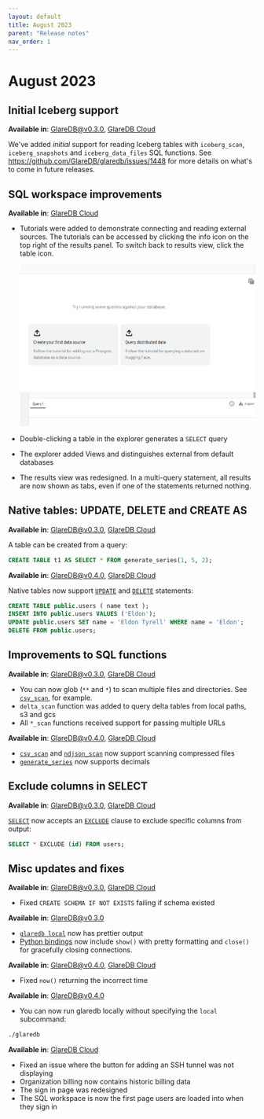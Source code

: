 ```yaml
---
layout: default
title: August 2023
parent: "Release notes"
nav_order: 1
---
```


# August 2023

## Initial Iceberg support

**Available in**: [GlareDB@v0.3.0], [GlareDB Cloud]

We've added _initial_ support for reading Iceberg tables with `iceberg_scan`,
`iceberg_snapshots` and `iceberg_data_files` SQL functions. See
<https://github.com/GlareDB/glaredb/issues/1448> for more details on what's to
come in future releases.

## SQL workspace improvements

**Available in**: [GlareDB Cloud]

- Tutorials were added to demonstrate connecting and reading external sources.
  The tutorials can be accessed by clicking the info icon on the top right of
  the results panel. To switch back to results view, click the table icon.

  ![tutorials]
  ![tutorial-toggle]

- Double-clicking a table in the explorer generates a `SELECT` query
- The explorer added Views and distinguishes external from default databases
- The results view was redesigned. In a multi-query statement, all results are
  now shown as tabs, even if one of the statements returned nothing.

## Native tables: UPDATE, DELETE and CREATE AS

**Available in**: [GlareDB@v0.3.0], [GlareDB Cloud]

A table can be created from a query:

```sql
CREATE TABLE t1 AS SELECT * FROM generate_series(1, 5, 2);
```

**Available in**: [GlareDB@v0.4.0], [GlareDB Cloud]

Native tables now support [`UPDATE`] and [`DELETE`] statements:

```sql
CREATE TABLE public.users ( name text );
INSERT INTO public.users VALUES ('Eldon');
UPDATE public.users SET name = 'Eldon Tyrell' WHERE name = 'Eldon';
DELETE FROM public.users;
```

## Improvements to SQL functions

**Available in**: [GlareDB@v0.3.0], [GlareDB Cloud]

- You can now glob (`**` and `*`) to scan multiple files and directories. See
  [`csv_scan`], for example.
- `delta_scan` function was added to query delta tables from local paths, s3
  and gcs
- All `*_scan` functions received support for passing multiple URLs

**Available in**: [GlareDB@v0.4.0], [GlareDB Cloud]

- [`csv_scan`] and [`ndjson_scan`] now support scanning compressed files
- [`generate_series`] now supports decimals

## Exclude columns in SELECT

**Available in**: [GlareDB@v0.3.0], [GlareDB Cloud]

[`SELECT`] now accepts an [`EXCLUDE`] clause to exclude specific columns
from output:

```sql
SELECT * EXCLUDE (id) FROM users;
```

## Misc updates and fixes

**Available in**: [GlareDB@v0.3.0], [GlareDB Cloud]

- Fixed `CREATE SCHEMA IF NOT EXISTS` failing if schema existed

**Available in**: [GlareDB@v0.3.0]

- [`glaredb local`] now has prettier output
- [Python bindings] now include `show()` with pretty formatting and `close()`
  for gracefully closing connections.

**Available in**: [GlareDB@v0.4.0], [GlareDB Cloud]

- Fixed `now()` returning the incorrect time

**Available in**: [GlareDB@v0.4.0]

- You can now run glaredb locally without specifying the `local` subcommand:

```sh
./glaredb
```

**Available in**: [GlareDB Cloud]

- Fixed an issue where the button for adding an SSH tunnel was not displaying
- Organization billing now contains historic billing data
- The sign in page was redesigned
- The SQL workspace is now the first page users are loaded into when they sign
  in

[GlareDB@v0.4.0]: https://github.com/GlareDB/glaredb/releases/tag/v0.4.0
[GlareDB@v0.3.0]: https://github.com/GlareDB/glaredb/releases/tag/v0.3.0
[GlareDB Cloud]: https://console.glaredb.com/
[tutorials]: /assets/images/release-notes/2023-august/tutorials.png
[tutorial-toggle]: /assets/images/release-notes/2023-august/tutorial-toggle.png
[`UPDATE`]: /glaredb/sql-commands/update/
[`DELETE`]: /glaredb/sql-commands/delete/
[`csv_scan`]: /glaredb/sql-functions/csv_scan/
[`ndjson_scan`]: /glaredb/sql-functions/ndjson_scan/
[`generate_series`]: /glaredb/sql-functions/generate_series/
[`SELECT`]: /glaredb/sql-commands/select/
[`EXCLUDE`]: /glaredb/sql-commands/select/#exclude-clause
[`glaredb local`]: /glaredb/local/
[Python bindings]: /glaredb/python/

